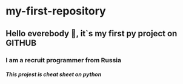 # my-first-repository
## Hello everebody :wave:, it`s my first py project on GITHUB
### I am  a recruit programmer from Russia 
##### This projest is cheat sheet on python
